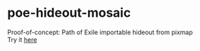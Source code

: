 # poe-hideout-mosaic
Proof-of-concept: Path of Exile importable hideout from pixmap  
Try it [here](https://neverdecaf.github.io/poe-hideout-mosaic/)
